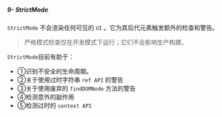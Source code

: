 ##### 9- StrictMode

`StrictMode` 不会渲染任何可见的 `UI` 。它为其后代元素触发额外的检查和警告。

>严格模式检查仅在开发模式下运行；它们不会影响生产构建。

`StrictMode`目前有助于：

- ①识别不安全的生命周期。
- ②关于使用过时字符串 `ref API` 的警告
- ③关于使用废弃的 `findDOMNode` 方法的警告
- ④检测意外的副作用
- ⑤检测过时的 `context API`